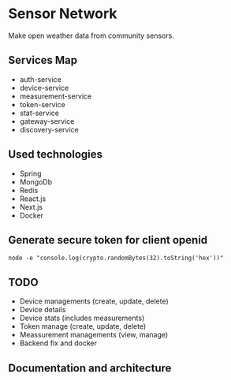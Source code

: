 # Sensor Network

Make open weather data from community sensors.

## Services Map

* auth-service
* device-service
* measurement-service
* token-service
* stat-service
* gateway-service
* discovery-service

## Used technologies

* Spring
* MongoDb
* Redis
* React.js
* Next.js
* Docker

## Generate secure token for client openid

```
node -e "console.log(crypto.randomBytes(32).toString('hex'))"
```

## TODO

* Device managements (create, update, delete)
* Device details
* Device stats (includes measurements)
* Token manage (create, update, delete)
* Meassurement managements (view, manage)
* Backend fix and docker

## Documentation and architecture